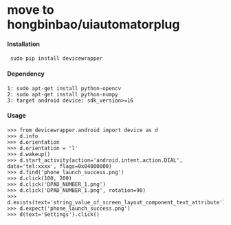move to hongbinbao/uiautomatorplug
=============


#### Installation
     sudo pip install devicewrapper
    
#### Dependency
    1: sudo apt-get install python-opencv
    2: sudo apt-get install python-numpy
    3: target android device: sdk_version>=16

#### Usage
    >>> from devicewrapper.android import device as d
    >>> d.info
    >>> d.orientation
    >>> d.orientation = 'l'
    >>> d.wakeup()
    >>> d.start_activity(action='android.intent.action.DIAL', data='tel:xxxx', flags=0x04000000)
    >>> d.find('phone_launch_success.png')
    >>> d.click(100, 200)
    >>> d.click('DPAD_NUMBER_1.png')
    >>> d.click('DPAD_NUMBER_1.png', rotation=90)
    >>> d.exists(text='string_value_of_screen_layout_component_text_attribute')
    >>> d.expect('phone_launch_success.png')
    >>> d(text='Settings').click()
